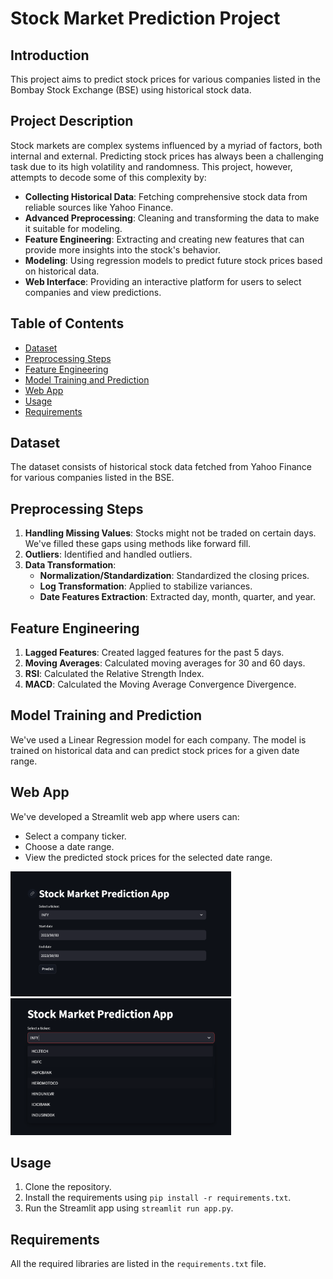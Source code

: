 # Stock Market Prediction Project

## Introduction
This project aims to predict stock prices for various companies listed in the Bombay Stock Exchange (BSE) using historical stock data.

## Project Description
Stock markets are complex systems influenced by a myriad of factors, both internal and external. Predicting stock prices has always been a challenging task due to its high volatility and randomness. This project, however, attempts to decode some of this complexity by:

- **Collecting Historical Data**: Fetching comprehensive stock data from reliable sources like Yahoo Finance.
- **Advanced Preprocessing**: Cleaning and transforming the data to make it suitable for modeling.
- **Feature Engineering**: Extracting and creating new features that can provide more insights into the stock's behavior.
- **Modeling**: Using regression models to predict future stock prices based on historical data.
- **Web Interface**: Providing an interactive platform for users to select companies and view predictions.


## Table of Contents
- [Dataset](#dataset)
- [Preprocessing Steps](#preprocessing-steps)
- [Feature Engineering](#feature-engineering)
- [Model Training and Prediction](#model-training-and-prediction)
- [Web App](#web-app)
- [Usage](#usage)
- [Requirements](#requirements)

## Dataset
The dataset consists of historical stock data fetched from Yahoo Finance for various companies listed in the BSE.

## Preprocessing Steps
1. **Handling Missing Values**: Stocks might not be traded on certain days. We've filled these gaps using methods like forward fill.
2. **Outliers**: Identified and handled outliers.
3. **Data Transformation**: 
   - **Normalization/Standardization**: Standardized the closing prices.
   - **Log Transformation**: Applied to stabilize variances.
   - **Date Features Extraction**: Extracted day, month, quarter, and year.

## Feature Engineering
1. **Lagged Features**: Created lagged features for the past 5 days.
2. **Moving Averages**: Calculated moving averages for 30 and 60 days.
3. **RSI**: Calculated the Relative Strength Index.
4. **MACD**: Calculated the Moving Average Convergence Divergence.

## Model Training and Prediction
We've used a Linear Regression model for each company. The model is trained on historical data and can predict stock prices for a given date range.

## Web App
We've developed a Streamlit web app where users can:
- Select a company ticker.
- Choose a date range.
- View the predicted stock prices for the selected date range.

<img src="images/1.png" alt="workflow" width="70%">

<img src="images/2.png" alt="workflow" width="70%">

## Usage
1. Clone the repository.
2. Install the requirements using `pip install -r requirements.txt`.
3. Run the Streamlit app using `streamlit run app.py`.

## Requirements
All the required libraries are listed in the `requirements.txt` file.






